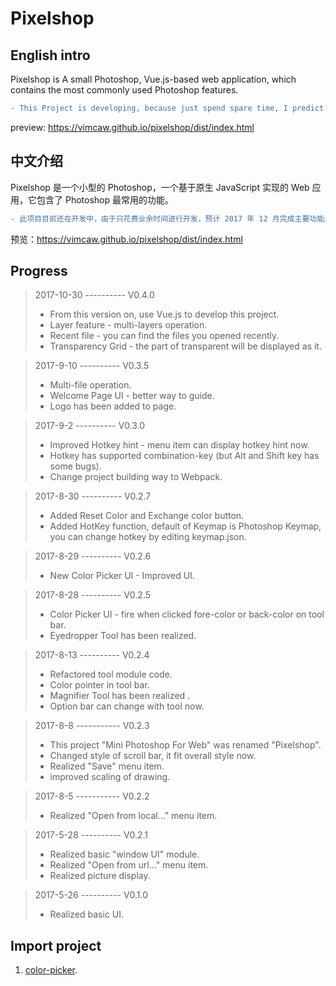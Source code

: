 # Pixelshop

## English intro

Pixelshop is A small Photoshop, Vue.js-based web application, which contains the most commonly used Photoshop features.
```diff
- This Project is developing, because just spend spare time, I predict it will acomplish main function on Dec, 2017.
```
preview: https://vimcaw.github.io/pixelshop/dist/index.html

## 中文介绍

Pixelshop 是一个小型的 Photoshop，一个基于原生 JavaScript 实现的 Web 应用，它包含了 Photoshop 最常用的功能。
```diff
- 此项目目前还在开发中，由于只花费业余时间进行开发，预计 2017 年 12 月完成主要功能。
```
预览：https://vimcaw.github.io/pixelshop/dist/index.html

## Progress
> 2017-10-30 ---------- V0.4.0
> * From this version on, use Vue.js to develop this project.
> * Layer feature - multi-layers operation.
> * Recent file - you can find the files you opened recently.
> * Transparency Grid - the part of transparent will be displayed as it.

> 2017-9-10 ---------- V0.3.5
> * Multi-file operation.
> * Welcome Page UI - better way to guide.
> * Logo has been added to page.

> 2017-9-2 ---------- V0.3.0
> * Improved Hotkey hint - menu item can display hotkey hint now.
> * Hotkey has supported combination-key (but Alt and Shift key has some bugs).
> * Change project building way to Webpack.

> 2017-8-30 ---------- V0.2.7
> * Added Reset Color and Exchange color button.
> * Added HotKey function, default of Keymap is Photoshop Keymap, you can change hotkey by editing keymap.json.

> 2017-8-29 ---------- V0.2.6
> * New Color Picker UI - Improved UI.

> 2017-8-28 ---------- V0.2.5
> * Color Picker UI - fire when clicked fore-color or back-color on tool bar.
> * Eyedropper Tool has been realized.

> 2017-8-13 ---------- V0.2.4
> * Refactored tool module code.
> * Color pointer in tool bar.
> * Magnifier Tool has been realized .
> * Option bar can change with tool now.

> 2017-8-8 ----------- V0.2.3
> * This project "Mini Photoshop For Web" was renamed "Pixelshop".
> * Changed style of scroll bar, it fit overall style now.
> * Realized "Save" menu item.
> * improved scaling of drawing.

> 2017-8-5 ----------- V0.2.2
> * Realized "Open from local..." menu item.

> 2017-5-28 ---------- V0.2.1 
> * Realized basic "window UI" module.
> * Realized "Open from url..." menu item.
> * Realized picture display.

> 2017-5-26 ---------- V0.1.0
> * Realized basic UI.

## Import project
1. [color-picker](https://github.com/tovic/color-picker).